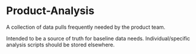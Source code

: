 # Product-Analysis
A collection of data pulls frequently needed by the product team.

Intended to be a source of truth for baseline data needs. Individual/specific analysis scripts should be stored elsewhere.

